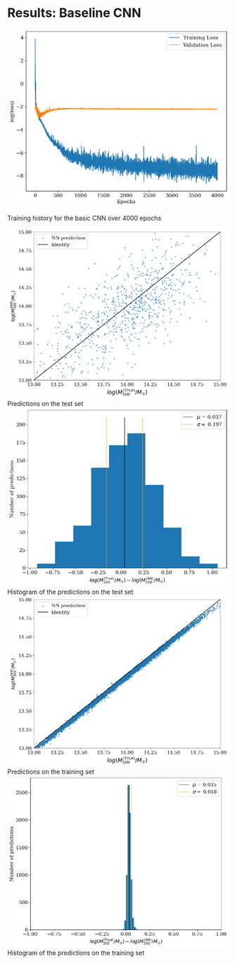 # Results: Baseline CNN

<div class="grid grid-cols-2 justify-center justify-items-center items-start">

<div class="opacity-40">
<img src="/src/images/results/cnn/hist_overf.png" class="max-h-95 shadow-xl"/>
<p class="text-gray-600 font-italic text-sm">
Training history for the basic CNN over 4000 epochs
</p>
</div>
<div class="grid grid-cols-2 gap-2 ml-4 opacity-100">
<div>
<img src="/src/images/results/cnn/overf_test_set.png" class="max-h-40 shadow-xl"/>
<div class="text-gray-600 font-italic text-xs mt-3">
Predictions on the test set
</div>
</div>
<div>
<img src="/src/images/results/cnn/overf_test_set_hist.png" class="max-h-39.5 shadow-xl"/>
<div class="text-gray-600 font-italic text-xs mt-3">
Histogram of the predictions on the test set
</div>
</div>
<div>
<img src="/src/images/results/cnn/overf_test_trainset.png" class="max-h-40 shadow-xl"/>
<div class="text-gray-600 font-italic text-xs mt-3">
Predictions on the training set
</div>
</div>
<div>
<img src="/src/images/results/cnn/overf_train_set_hist.png" class="max-h-39.5 shadow-xl"/>
<div class="text-gray-600 font-italic text-xs mt-3">
Histogram of the predictions on the training set
</div>
</div>
</div>


</div>